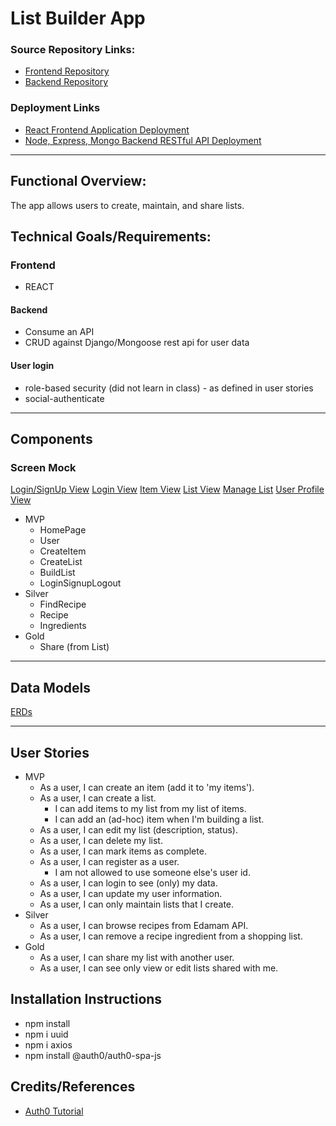 # List Builder App

### Source Repository Links:
* [Frontend Repository](https://github.com/dvorakkarrie/list-builder-app)
* [Backend Repository](https://github.com/myraileen/listbuilder_backend)

### Deployment Links
* [React Frontend Application Deployment](https://listbuilderapp.herokuapp.com/)
* [Node, Express, Mongo Backend RESTful API Deployment](https://listbuilder-backend.herokuapp.com/)
---
## Functional Overview:
The app allows users to create, maintain, and share lists.

## Technical Goals/Requirements:
### Frontend
 * REACT
#### Backend
 * Consume an API
 * CRUD against Django/Mongoose rest api for user data
#### User login
 * role-based security (did not learn in class) - as defined in user stories
 * social-authenticate

---
## Components
### Screen Mock
[Login/SignUp View](https://wireframe.cc/UUdu4W)
[Login View](https://wireframe.cc/KvXkK2)
[Item View](https://wireframe.cc/8DJyT8)
[List View](https://wireframe.cc/NanzQ3)
[Manage List](https://wireframe.cc/2sCU9g)
[User Profile View]()  

* MVP
  * HomePage
  * User
  * CreateItem
  * CreateList
  * BuildList
  * LoginSignupLogout
* Silver
  * FindRecipe
  * Recipe
  * Ingredients
* Gold
  * Share (from List)
---
## Data Models
[ERDs](https://dbdiagram.io/d/5e924af039d18f5553fd74eb)

---
## User Stories
* MVP 
  * As a user, I can create an item (add it to 'my items').
  * As a user, I can create a list.
    * I can add items to my list from my list of items.
    * I can add an (ad-hoc) item when I'm building a list.
  * As a user, I can edit my list (description, status). 
  * As a user, I can delete my list.
  * As a user, I can mark items as complete.
  * As a user, I can register as a user.
    * I am not allowed to use someone else's user id.
  * As a user, I can login to see (only) my data.
  * As a user, I can update my user information.
  * As a user, I can only maintain lists that I create.
* Silver
  * As a user, I can browse recipes from Edamam API.
  * As a user, I can remove a recipe ingredient from a shopping list.
* Gold
  * As a user, I can share my list with another user.
  * As a user, I can see only view or edit lists shared with me.


## Installation Instructions
* npm install
* npm i uuid
* npm i axios
* npm install @auth0/auth0-spa-js

## Credits/References
* [Auth0 Tutorial](https://manage.auth0.com/dashboard/us/dev-9zf3-xc1/applications/gAanIirzJ76DQa5mSkSlp1lGyn8UkdGs/quickstart)
